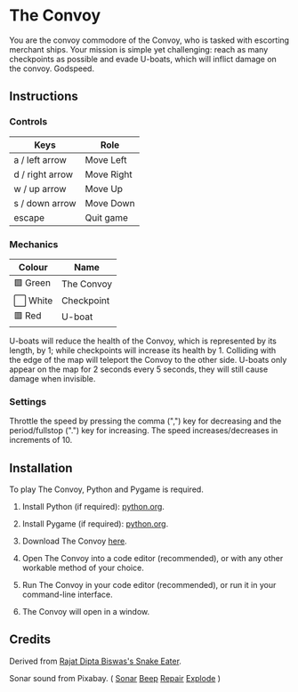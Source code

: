 # The Convoy

  You are the convoy commodore of the Convoy, who is tasked with escorting merchant ships. Your mission is simple yet challenging: reach as many checkpoints as possible and evade U-boats, which will inflict damage on the convoy. Godspeed.



## Instructions

### Controls

| Keys | Role        |
|------|-------------|
| a / left arrow    | Move Left   |
| d / right arrow    | Move Right  |
| w / up arrow   | Move Up  |
| s / down arrow   |  Move Down |
| escape    |  Quit game  |


### Mechanics

| Colour | Name        |
|------|-------------|
| 🟩 Green    | The Convoy   |
| ⬜️ White    | Checkpoint  |
| 🟥 Red   | U-boat  |

U-boats will reduce the health of the Convoy, which is represented by its length, by 1; while checkpoints will increase its health by 1. Colliding with the edge of the map will teleport the Convoy to the other side. U-boats only appear on the map for 2 seconds every 5 seconds, they will still cause damage when invisible.


### Settings

Throttle the speed by pressing the comma (",") key for decreasing and the period/fullstop (".") key for increasing. The speed increases/decreases in increments of 10.


## Installation

To play The Convoy, Python and Pygame is required.

1. Install Python (if required): [python.org](https://www.python.org/). 

2. Install Pygame (if required): [python.org](https://www.pygame.org/wiki/GettingStarted). 

3. Download The Convoy [here](https://github.com/Darr3n2GG/Snake-GameJam-2024-CLHS). 

4. Open The Convoy into a code editor (recommended), or with any other workable method of your choice.

5. Run The Convoy in your code editor (recommended), or run it in your command-line interface.

6. The Convoy will open in a window. 

 
## Credits
 
  Derived from [Rajat Dipta Biswas's Snake Eater](https://github.com/rajatdiptabiswas/snake-pygame).
  
  Sonar sound from Pixabay. ( [Sonar](https://pixabay.com/sound-effects/sonar-a-dry-98689/) [Beep](https://pixabay.com/sound-effects/short-beep-tone-47916/) [Repair](https://pixabay.com/sound-effects/repair-metal-85833/) [Explode](https://pixabay.com/sound-effects/large-underwater-explosion-190270/) )
